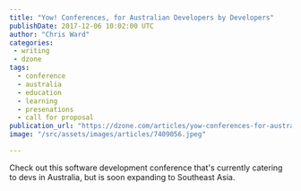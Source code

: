 ```yaml
---
title: "Yow! Conferences, for Australian Developers by Developers"
publishDate: 2017-12-06 10:02:00 UTC
author: "Chris Ward"
categories:
 - writing
 - dzone
tags:
  - conference
  - australia
  - education
  - learning
  - presenations
  - call for proposal
publication_url: "https://dzone.com/articles/yow-conferences-for-australian-developers-by-devel"
image: "/src/assets/images/articles/7409056.jpeg"

---
```

Check out this software development conference that's currently catering to devs in Australia, but is soon expanding to Southeast Asia.

